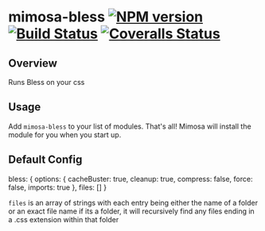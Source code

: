 mimosa-bless [![NPM version][npm-image]][npm-url] [![Build Status][travis-image]][travis-url] [![Coveralls Status][coveralls-image]][coveralls-url]
===========
## Overview

Runs Bless on your css

## Usage

Add `mimosa-bless` to your list of modules.  That's all!  Mimosa will install the module for you when you start up.

## Default Config

  bless: {
    options: {
      cacheBuster: true,
      cleanup: true,
      compress: false,
      force: false,
      imports: true
    },
    files: []
  }

`files` is an array of strings with each entry being either the name of a folder or an exact file name
if its a folder, it will recursively find any files ending in a .css extension within that folder

[npm-url]: https://npmjs.org/package/mimosa-bless
[npm-image]: http://img.shields.io/npm/v/mimosa-bless.svg

[travis-url]: https://travis-ci.org/DarthFubuMVC/mimosa-bless
[travis-image]: https://travis-ci.org/DarthFubuMVC/mimosa-bless.svg

[coveralls-url]: https://coveralls.io/r/DarthFubuMVC/mimosa-bless
[coveralls-image]: https://img.shields.io/coveralls/DarthFubuMVC/mimosa-bless.svg

